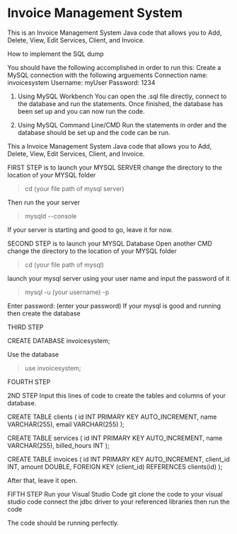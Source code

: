 # Invoice Management System
This is an Invoice Management System Java code that allows you to Add, Delete, View, Edit Services, Client, and Invoice.

How to implement the SQL dump

You should have the following accomplished in order to run this:
Create a MySQL connection with the following arguements
Connection name: invoicesystem
Username: myUser
Password: 1234

1. Using MySQL Workbench
You can open the .sql file directly, connect to the database and run the statements. Once finished, the database has been set up and you can now run the code.

2. Using MySQL Command Line/CMD
Run the statements in order and the database should be set up and the code can be run.

This a Invoice Management System Java code that allows you to
Add, Delete, View, Edit Services, Client, and Invoice.

FIRST STEP is to launch your MYSQL SERVER
change the directory to the location of your MYSQL folder
>cd (your file path of mysql server)

Then run the your server
>mysqld --console

If your server is starting and good to go, leave it for now.

SECOND STEP is to launch your MYSQL Database
Open another CMD
change the directory to the location of your MYSQL folder
>cd (your file path of mysql)

launch your mysql server using your user name and input the password of it

>mysql -u (your username) -p

Enter password: (enter your password)
If your mysql is good and running then create the database

THIRD STEP

CREATE DATABASE invoicesystem;

Use the database
>use invoicesystem;

FOURTH STEP

2ND STEP
Input this lines of code to create the tables and columns of your database.

CREATE TABLE clients (
    id INT PRIMARY KEY AUTO_INCREMENT,
    name VARCHAR(255),
    email VARCHAR(255)
);

CREATE TABLE services (
    id INT PRIMARY KEY AUTO_INCREMENT,
    name VARCHAR(255),
    billed_hours INT
);

CREATE TABLE invoices (
    id INT PRIMARY KEY AUTO_INCREMENT,
    client_id INT,
    amount DOUBLE,
    FOREIGN KEY (client_id) REFERENCES clients(id)
);

After that, leave it open.

FIFTH STEP
Run your Visual Studio Code
git clone the code to your visual studio code
connect the jdbc driver to your referenced libraries
then run the code

The code should be running perfectly.

